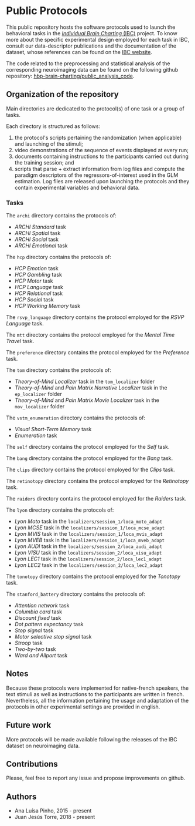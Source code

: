 # Public Protocols
This public repository hosts the software protocols used to launch the behavioral tasks in the [_Individual Brain Charting_ (IBC)](https://project.inria.fr/IBC/) project. To know more about the specific experimental design employed for each task in IBC, consult our data-descriptor publications and the documentation of the dataset, whose references can be found on the [IBC website](https://project.inria.fr/IBC/).   

The code related to the preprocessing and statistical analysis of the corresponding neuroimaging data can be found on the following github repository: [hbp-brain-charting/public\_analysis\_code](https://github.com/hbp-brain-charting/public_analysis_code).

## Organization of the repository

Main directories are dedicated to the protocol(s) of one task or a group of tasks.  

Each directory is structured as follows:  
1. the protocol's scripts pertaining the randomization (when applicable) and launching of the stimuli;  
2. video demonstrations of the sequence of events displayed at every run;  
3. documents containing instructions to the participants carried out during the training session; and  
4. scripts that parse + extract information from log files and compute the paradigm descriptors of the regressors-of-interest used in the GLM estimation. Log files are released upon launching the protocols and they contain experimental variables and behavioral data.

### Tasks  

The `archi` directory contains the protocols of:  
* _ARCHI Standard_ task  
* _ARCHI Spatial_ task  
* _ARCHI Social_ task  
* _ARCHI Emotional_ task  

The `hcp` directory contains the protocols of:  
* _HCP Emotion_ task  
* _HCP Gambling_ task  
* _HCP Motor_ task  
* _HCP Language_ task  
* _HCP Relational_ task  
* _HCP Social_ task  
* _HCP Working Memory_ task      

The `rsvp_language` directory contains the protocol employed for the *RSVP Language* task.  

The `mtt` directory contains the protocol employed for the *Mental Time Travel* task.  

The `preference` directory contains the protocol employed for the *Preference* task.  

The `tom` directory contains the protocols of:  
* _Theory-of-Mind Localizer_ task in the `tom_localizer` folder
* _Theory-of-Mind_ and _Pain Matrix Narrative Localizer_ task in the `ep_localizer` folder
* _Theory-of-Mind_ and _Pain Matrix Movie Localizer_ task  in the `mov_localizer` folder

The `vstm_enumeration` directory contains the protocols of:  
* _Visual Short-Term Memory_ task  
* _Enumeration_ task  

The `self` directory contains the protocol employed for the *Self* task.  

The `bang` directory contains the protocol employed for the *Bang* task.

The `clips` directory contains the protocol employed for the *Clips* task.

The `retinotopy` directory contains the protocol employed for the *Retinotopy* task.

The `raiders` directory contains the protocol employed for the *Raiders* task.

The `lyon` directory contains the protocols of:  
* _Lyon Moto_ task in the `localizers/session_1/loca_moto_adapt`
* _Lyon MCSE_ task in the `localizers/session_1/loca_mcse_adapt`
* _Lyon MVIS_ task in the `localizers/session_1/loca_mvis_adapt`
* _Lyon MVEB_ task in the `localizers/session_1/loca_mveb_adapt`
* _Lyon AUDI_ task in the `localizers/session_2/loca_audi_adapt`
* _Lyon VISU_ task in the `localizers/session_2/loca_visu_adapt`
* _Lyon LEC1_ task in the `localizers/session_2/loca_lec1_adapt`
* _Lyon LEC2_ task in the `localizers/session_2/loca_lec2_adapt`

The `tonotopy` directory contains the protocol employed for the *Tonotopy* task.

The `stanford_battery` directory contains the protocols of:
* _Attention network_ task
* _Columbia card_ task
* _Discount fixed_ task
* _Dot pattern expectancy_ task
* _Stop signal_ task
* _Motor selective stop signal_ task
* _Stroop_ task
* _Two-by-two_ task
* _Ward and Allport_ task


## Notes
Because these protocols were implemented for native-french speakers, the text stimuli as well as instructions to the participants are written in french. Nevertheless, all the information pertaining the usage and adaptation of the protocols in other experimental settings are provided in english.

## Future work
More protocols will be made available following the releases of the IBC dataset on neuroimaging data.

## Contributions
Please, feel free to report any issue and propose improvements on github.

## Authors
- Ana Luísa Pinho, 2015 - present
- Juan Jesús Torre, 2018 - present
